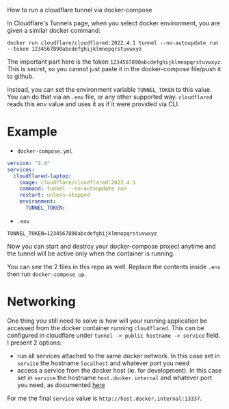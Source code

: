 How to run a cloudflare tunnel via docker-compose

In Cloudflare's Tunnels page, when you select docker environment, you are given a similar docker command:

```
docker run cloudflare/cloudflared:2022.4.1 tunnel --no-autoupdate run --token 1234567890abcdefghijklmnopqrstuvwxyz
```

The important part here is the token `1234567890abcdefghijklmnopqrstuvwxyz`. This is secret, so you cannot just paste it in the docker-compose file/push it to github.

Instead, you can set the environment variable `TUNNEL_TOKEN` to this value. You can do that via an `.env` file, or any other supported way. 
`cloudflared` reads this env value and uses it as if it were provided via CLI.

# Example

- `docker-compose.yml`

```yaml
version: "2.4"
services:
  cloudflared-laptop:
    image: cloudflare/cloudflared:2022.4.1
    command: tunnel --no-autoupdate run
    restart: unless-stopped
    environment:
      TUNNEL_TOKEN:
```

- `.env`

```properties
TUNNEL_TOKEN=1234567890abcdefghijklmnopqrstuvwxyz
```

Now you can start and destroy your docker-compose project anytime and the tunnel will be active only when the container is running.

You can see the 2 files in this repo as well. Replace the contents inside `.env` then run `docker-compose up`.

# Networking

One thing  you still need to solve is how will your running application be accessed from the docker container running `cloudflared`. This can be configured in cloudflare under `tunnel -> public hostname -> service` field.
I present 2 options: 
- run all services attached to the same docker network. In this case set in `service` the hostname `localhost` and whatever port you need
- access a service from the docker host (ie. for development). In this case set in `service` the hostname `host.docker.internal` and whatever port you need, as documented [here](https://docs.docker.com/desktop/windows/networking/#use-cases-and-workarounds)

For me the final `service` value is `http://host.docker.internal:13337`.
